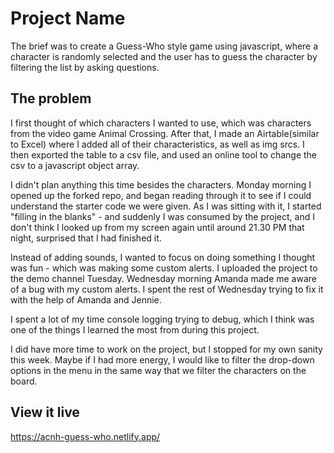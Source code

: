 # Project Name

The brief was to create a Guess-Who style game using javascript, where a character is randomly selected and the user has to guess the character by filtering the list by asking questions.

## The problem

I first thought of which characters I wanted to use, which was characters from the video game Animal Crossing. After that, I made an Airtable(similar to Excel) where I added all of their characteristics, as well as img srcs. I then exported the table to a csv file, and used an online tool to change the csv to a javascript object array.

I didn't plan anything this time besides the characters. Monday morning I opened up the forked repo, and began reading through it to see if I could understand the starter code we were given. As I was sitting with it, I started "filling in the blanks" - and suddenly I was consumed by the project, and I don't think I looked up from my screen again until around 21.30 PM that night, surprised that I had finished it.

Instead of adding sounds, I wanted to focus on doing something I thought was fun - which was making some custom alerts. I uploaded the project to the demo channel Tuesday. Wednesday morning Amanda made me aware of a bug with my custom alerts. I spent the rest of Wednesday trying to fix it with the help of Amanda and Jennie.

I spent a lot of my time console logging trying to debug, which I think was one of the things I learned the most from during this project.

I did have more time to work on the project, but I stopped for my own sanity this week. Maybe if I had more energy, I would like to filter the drop-down options in the menu in the same way that we filter the characters on the board.

## View it live

https://acnh-guess-who.netlify.app/
